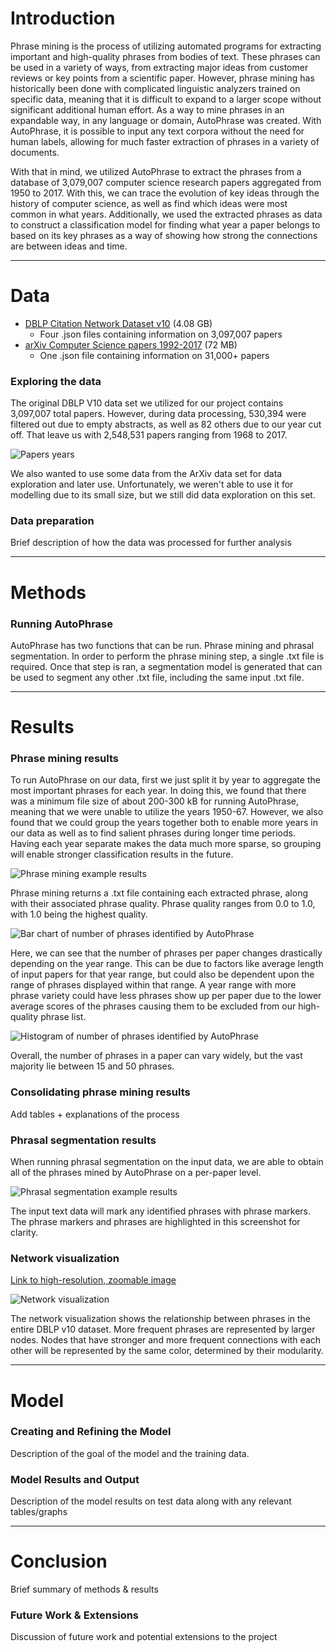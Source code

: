 # Introduction
Phrase mining is the process of utilizing automated programs for extracting important and high-quality phrases from bodies of text. These phrases can be used in a variety of ways, from extracting major ideas from customer reviews or key points from a scientific paper. However, phrase mining has historically been done with complicated linguistic analyzers trained on specific data, meaning that it is difficult to expand to a larger scope without significant additional human effort. As a way to mine phrases in an expandable way, in any language or domain, AutoPhrase was created. With AutoPhrase, it is possible to input any text corpora without the need for human labels, allowing for much faster extraction of phrases in a variety of documents.

With that in mind, we utilized AutoPhrase to extract the phrases from a database of 3,079,007 computer science research papers aggregated from 1950 to 2017. With this, we can trace the evolution of key ideas through the history of computer science, as well as find which ideas were most common in what years. Additionally, we used the extracted phrases as data to construct a classification model for finding what year a paper belongs to based on its key phrases as a way of showing how strong the connections are between ideas and time.

---

# Data
- [DBLP Citation Network Dataset v10](https://www.aminer.org/citation) (4.08 GB)
    - Four .json files containing information on 3,097,007 papers
- [arXiv Computer Science papers 1992-2017](https://www.kaggle.com/neelshah18/arxivdataset) (72 MB)
    - One .json file containing information on 31,000+ papers

### Exploring the data
The original DBLP V10 data set we utilized for our project contains 3,097,007 total papers. However, during data processing, 530,394 were filtered out due to empty abstracts, as well as 82 others due to our year cut off. That leave us with 2,548,531 papers ranging from 1968 to 2017.

![Papers years](/autophrase_over_time/assets/papers_per_year.png)

We also wanted to use some data from the ArXiv data set for data exploration and later use. Unfortunately, we weren't able to use it for modelling due to its small size, but we still did data exploration on this set.


### Data preparation
Brief description of how the data was processed for further analysis

---

# Methods
### Running AutoPhrase
AutoPhrase has two functions that can be run. Phrase mining and phrasal segmentation. In order to perform the phrase mining step, a single .txt file is required. Once that step is ran, a segmentation model is generated that can be used to segment any other .txt file, including the same input .txt file.

---

# Results
### Phrase mining results
To run AutoPhrase on our data, first we just split it by year to aggregate the most important phrases for each year. In doing this, we found that there was a minimum file size of about 200-300 kB for running AutoPhrase, meaning that we were unable to utilize the years 1950-67. However, we also found that we could group the years together both to enable more years in our data as well as to find salient phrases during longer time periods. Having each year separate makes the data much more sparse, so grouping will enable stronger classification results in the future.

![Phrase mining example results](/autophrase_over_time/assets/autophrase.png)

Phrase mining returns a .txt file containing each extracted phrase, along with their associated phrase quality. Phrase quality ranges from 0.0 to 1.0, with 1.0 being the highest quality.

![Bar chart of number of phrases identified by AutoPhrase](/autophrase_over_time/assets/bar_avg_phrases_identified.png)

Here, we can see that the number of phrases per paper changes drastically depending on the year range. This can be due to factors like average length of input papers for that year range, but could also be dependent upon the range of phrases displayed within that range. A year range with more phrase variety could have less phrases show up per paper due to the lower average scores of the phrases causing them to be excluded from our high-quality phrase list.

![Histogram of number of phrases identified by AutoPhrase](/autophrase_over_time/assets/hist_phrases_identified.png)

Overall, the number of phrases in a paper can vary widely, but the vast majority lie between 15 and 50 phrases.

### Consolidating phrase mining results
Add tables + explanations of the process

### Phrasal segmentation results
When running phrasal segmentation on the input data, we are able to obtain all of the phrases mined by AutoPhrase on a per-paper level. 

![Phrasal segmentation example results](/autophrase_over_time/assets/phrasal_seg.png)

The input text data will mark any identified phrases with phrase markers. The phrase markers and phrases are highlighted in this screenshot for clarity.

### Network visualization
[Link to high-resolution, zoomable image](https://srv2.zoomable.ca/viewer.php?i=img738fab87ba012f22_2)

![Network visualization](/autophrase_over_time/assets/network.png)

The network visualization shows the relationship between phrases in the entire DBLP v10 dataset. More frequent phrases are represented by larger nodes. Nodes that have stronger and more frequent connections with each other will be represented by the same color, determined by their modularity.

---

# Model
### Creating and Refining the Model
Description of the goal of the model and the training data.

### Model Results and Output
Description of the model results on test data along with any relevant tables/graphs

---

# Conclusion
Brief summary of methods & results 

### Future Work & Extensions
Discussion of future work and potential extensions to the project
